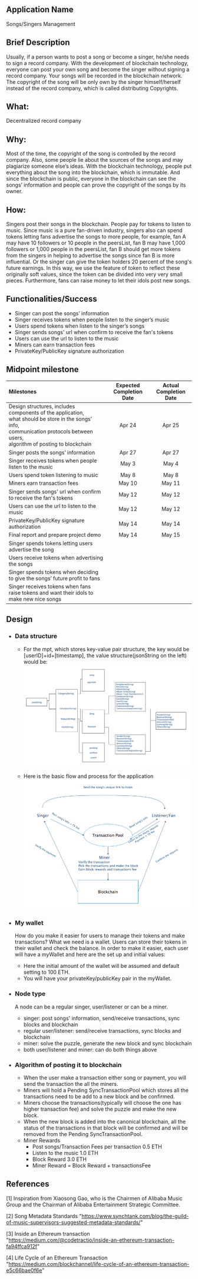 ## Application Name
Songs/Singers Management

## Brief Description
Usually, if a person wants to post a song or become a singer, he/she needs to sign a record company. 
With the development of blockchain technology, everyone can post your own song and become the singer without signing a record company. 
Your songs will be recorded in the blockchain network. The copyright of the song will be only own by the singer himself/herself 
instead of the record company, which is called distributing Copyrights.

## What:
Decentralized record company

## Why:
Most of the time, the copyright of the song is controlled by the record company. Also, some people lie about the sources of the songs 
and may plagiarize someone else’s ideas. With the blockchain technology, people put everything about the song into the blockchain, 
which is immutable. And since the blockchain is public, everyone in the blockchain can see the songs’ information and people can prove 
the copyright of the songs by its owner.

## How:
Singers post their songs in the blockchain. People pay for tokens to listen to music. Since music is a pure fan-driven industry, 
singers also can spend tokens letting fans advertise the songs to more people, for example, fan A may have 10 followers or 10 people 
in the peersList, fan B may have 1,000 followers or 1,000 people in the peersList, fan B should get more tokens from the singers in 
helping to advertise the songs since fan B is more influential. Or the singer can give the token holders 20 percent of the song's future earnings. 
In this way, we use the feature of token to reflect these originally soft values, since the token can be divided into very very small pieces. 
Furthermore, fans can raise money to let their idols post new songs. 

## Functionalities/Success
- Singer can post the songs’ information
- Singer receives tokens when people listen to the singer’s music
- Users spend tokens when listen to the singer’s songs
- Singer sends songs' url when confirm to receive the fan's tokens
- Users can use the url to listen to the music
- Miners can earn transaction fees
- PrivateKey/PublicKey signature authorization

## Midpoint milestone
| Milestones        | Expected Completion Date | Actual Completion Date     |
| :---              |    :----:                |          :---: |
| Design structures, includes components of the application, <br>what should be store in the songs’ info, <br>communication protocols between users, <br>algorithm of posting to blockchain| Apr 24       | Apr 25   |
| Singer posts the songs’ information   | Apr 27        | Apr 27     |
| Singer receives tokens when people listen to the music| May 3 | May 4|
| Users spend token listening to music| May 8 | May 8    |
| Miners earn transaction fees| May 10 | May 11 |
| Singer sends songs' url when confirm to receive the fan's tokens| May 12 | May 12 |
| Users can use the url to listen to the music| May 12 | May 12 |
| PrivateKey/PublicKey signature authorization | May 14 | May 14 |
| Final report and prepare project demo| May 14 | May 15 |
| Singer spends tokens letting users advertise the song| ||
| Users receive tokens when advertising the songs| ||
| Singer spends tokens when deciding to give the songs’ future profit to fans| ||
| Singer receives tokens when fans raise tokens and want their idols to make new nice songs|||

## Design
- ### Data structure
   
   - For the mpt, which stores key-value pair structure, the key would be [userID]+id+[timestamp], the value structure(jsonString on the left) would be:
   ![](images/mptStructure.png)
   
   - Here is the basic flow and process for the application
   ![](images/flow.png)
   
- ### My wallet
    How do you make it easier for users to manage their tokens and make transactions? What we need is a wallet.
    Users can store their tokens in their wallet and check the balance.
    In order to make it easier, each user will have a myWallet and here are the set up and initial values:
    - Here the initial amount of the wallet will be assumed and default setting to 100 ETH.
    - You will have your privateKey/publicKey pair in the myWallet.

- ### Node type
    A node can be a regular singer, user/listener or can be a miner.
    - singer: post songs' information, send/receive transactions, sync blocks and blockchain
    - regular user/listener: send/receive transactions, sync blocks and blockchain
    - miner: solve the puzzle, generate the new block and sync blockchain
    - both user/listener and miner: can do both things above
     
- ### Algorithm of posting it to blockchain
    - When the user make a transaction either song or payment, you will send the transaction the all the miners.
    - Miners will hold a Pending SyncTransactionPool which stores all the transactions need to be add to a new block and be confirmed.
    - Miners choose the transactions(typically will choose the one has higher transaction fee) and solve the puzzle and make the new block.
    - When the new block is added into the canonical blockchain, all the status of the transactions in that block will be confirmed and will be removed from the Pending SyncTransactionPool.
    - Miner Rewards
        - Post songs/Transaction Fees per transaction	0.5 ETH
        - Listen to the music                           1.0 ETH
        - Block Reward                                  3.0 ETH
        - Miner Reward = Block Reward + transactionsFee

## References
[1] Inspiration from Xiaosong Gao, who is the Chairmen of Alibaba Music Group and the Chairman of Alibaba Entertainment Strategic Committee.

[2] Song Metadata Standards "https://www.synchtank.com/blog/the-guild-of-music-supervisors-suggested-metadata-standards/"

[3] Inside an Ethereum transaction "https://medium.com/@codetractio/inside-an-ethereum-transaction-fa94ffca912f"

[4] Life Cycle of an Ethereum Transaction "https://medium.com/blockchannel/life-cycle-of-an-ethereum-transaction-e5c66bae0f6e"


